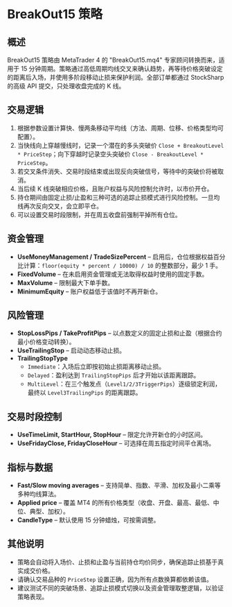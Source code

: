 # BreakOut15 策略

## 概述
BreakOut15 策略由 MetaTrader 4 的 "BreakOut15.mq4" 专家顾问转换而来，适用于 15 分钟周期。策略通过高低周期均线交叉来确认趋势，再等待价格突破设定的距离后入场，并使用多阶段移动止损来保护利润。全部订单都通过 StockSharp 的高级 API 提交，只处理收盘完成的 K 线。

## 交易逻辑
1. 根据参数设置计算快、慢两条移动平均线（方法、周期、位移、价格类型均可配置）。
2. 当快线向上穿越慢线时，记录一个潜在的多头突破价 `Close + BreakoutLevel * PriceStep`；向下穿越时记录空头突破价 `Close - BreakoutLevel * PriceStep`。
3. 若交叉条件消失、交易时段结束或出现反向突破信号，等待中的突破价将被取消。
4. 当后续 K 线突破相应价格，且账户权益与风险控制允许时，以市价开仓。
5. 持仓期间由固定止损/止盈和三种可选的追踪止损模式进行风险控制。一旦均线再次反向交叉，会立即平仓。
6. 可以设置交易时段限制，并在周五收盘前强制平掉所有仓位。

## 资金管理
* **UseMoneyManagement / TradeSizePercent** – 启用后，仓位根据权益百分比计算：`floor(equity * percent / 10000) / 10` 的整数部分，最少 1 手。
* **FixedVolume** – 在未启用资金管理或无法取得权益时使用的固定手数。
* **MaxVolume** – 限制最大下单手数。
* **MinimumEquity** – 账户权益低于该值时不再开新仓。

## 风险管理
* **StopLossPips / TakeProfitPips** – 以点数定义的固定止损和止盈（根据合约最小价格变动转换）。
* **UseTrailingStop** – 启动动态移动止损。
* **TrailingStopType**
  * `Immediate`：入场后立即按初始止损距离移动止损。
  * `Delayed`：盈利达到 `TrailingStopPips` 后才开始以该距离跟踪。
  * `MultiLevel`：在三个触发点（`Level1/2/3TriggerPips`）逐级锁定利润，最终以 `Level3TrailingPips` 的距离跟踪。

## 交易时段控制
* **UseTimeLimit, StartHour, StopHour** – 限定允许开新仓的小时区间。
* **UseFridayClose, FridayCloseHour** – 可选择在周五指定时间平仓离场。

## 指标与数据
* **Fast/Slow moving averages** – 支持简单、指数、平滑、加权及最小二乘等多种均线算法。
* **Applied price** – 覆盖 MT4 的所有价格类型（收盘、开盘、最高、最低、中位、典型、加权）。
* **CandleType** – 默认使用 15 分钟蜡烛，可按需调整。

## 其他说明
* 策略会自动将入场价、止损和止盈与当前持仓均价同步，确保追踪止损基于真实成交价格。
* 请确认交易品种的 `PriceStep` 设置正确，因为所有点数换算都依赖该值。
* 建议测试不同的突破场景、追踪止损模式切换以及资金管理取整逻辑，以验证策略表现。
